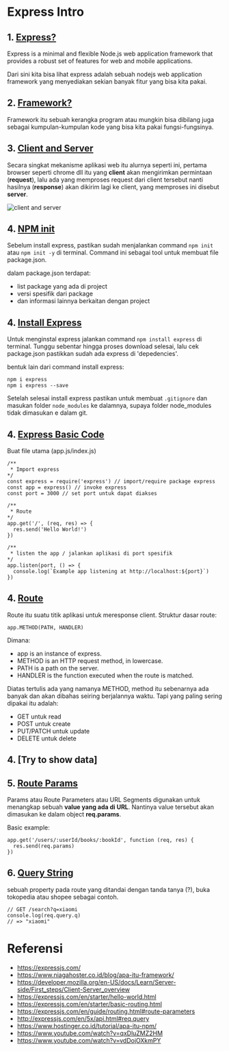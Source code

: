 # Express Intro

## 1. [Express?](https://expressjs.com/)

Express is a minimal and flexible Node.js web application framework that provides a robust set of features for web and mobile applications.

Dari sini kita bisa lihat express adalah sebuah nodejs web application framework yang menyediakan sekian banyak fitur yang bisa kita pakai.

## 2. [Framework?](https://www.niagahoster.co.id/blog/apa-itu-framework/)

Framework itu sebuah kerangka program atau mungkin bisa dibilang juga sebagai kumpulan-kumpulan kode yang bisa kita pakai fungsi-fungsinya.

## 3. [Client and Server](https://developer.mozilla.org/en-US/docs/Learn/Server-side/First_steps/Client-Server_overview)

Secara singkat mekanisme aplikasi web itu alurnya seperti ini, pertama browser seperti chrome dll itu yang **client** akan mengirimkan permintaan (**request**), lalu ada yang memproses request dari client tersebut nanti hasilnya (**response**) akan dikirim lagi ke client, yang memproses ini disebut **server**.

![client and server](../images/client-server.png)

## 4. [NPM init](https://docs.npmjs.com/creating-a-package-json-file)

Sebelum install express, pastikan sudah menjalankan command `npm init` atau `npm init -y` di terminal. Command ini sebagai tool untuk membuat file package.json. 

dalam package.json terdapat:

- list package yang ada di project
- versi spesifik dari package
- dan informasi lainnya berkaitan dengan project

## 4. [Install Express](https://expressjs.com/en/starter/installing.html)

Untuk menginstal express jalankan command `npm install express` di terminal. Tunggu sebentar hingga proses download selesai, lalu cek package.json pastikkan sudah ada express di 'depedencies'.

bentuk lain dari command install express:

```
npm i express
npm i express --save
```

Setelah selesai install express pastikan untuk membuat `.gitignore` dan masukan folder `node_modules` ke dalamnya, supaya folder node_modules tidak dimasukan e dalam git.

## 4. [Express Basic Code](https://expressjs.com/en/starter/hello-world.html)

Buat file utama (app.js/index.js) 

```
/**
 * Import express
*/
const express = require('express') // import/require package express
const app = express() // invoke express
const port = 3000 // set port untuk dapat diakses 

/**
 * Route
*/
app.get('/', (req, res) => {
  res.send('Hello World!')
})

/**
 * listen the app / jalankan aplikasi di port spesifik
*/
app.listen(port, () => {
  console.log(`Example app listening at http://localhost:${port}`)
})
```


## 4. [Route](https://expressjs.com/en/starter/basic-routing.html)

Route itu suatu titik aplikasi untuk meresponse client.
Struktur dasar route: 

```
app.METHOD(PATH, HANDLER)
``` 

Dimana:

- app is an instance of express.
- METHOD is an HTTP request method, in lowercase.
- PATH is a path on the server.
- HANDLER is the function executed when the route is matched.

Diatas tertulis ada yang namanya METHOD, method itu sebenarnya ada banyak dan akan dibahas seiring berjalannya waktu. Tapi yang paling sering dipakai itu adalah:

- GET untuk read
- POST untuk create 
- PUT/PATCH untuk update
- DELETE untuk delete

## 4. [Try to show data]


## 5. [Route Params](https://expressjs.com/en/guide/routing.html#route-parameters)

Params atau Route Parameters atau URL Segments digunakan untuk menangkap sebuah **value yang ada di URL**. Nantinya value tersebut akan dimasukan ke dalam object **req.params**.

Basic example:
```
app.get('/users/:userId/books/:bookId', function (req, res) {
  res.send(req.params)
})
```

## 6. [Query String](http://expressjs.com/en/5x/api.html#req.query)

sebuah property pada route yang ditandai dengan tanda tanya (?), buka tokopedia atau shopee sebagai contoh.

```
// GET /search?q=xiaomi
console.log(req.query.q)
// => "xiaomi"
```

# Referensi 
- https://expressjs.com/
- https://www.niagahoster.co.id/blog/apa-itu-framework/
- https://developer.mozilla.org/en-US/docs/Learn/Server-side/First_steps/Client-Server_overview
- https://expressjs.com/en/starter/hello-world.html
- https://expressjs.com/en/starter/basic-routing.html
- https://expressjs.com/en/guide/routing.html#route-parameters
- http://expressjs.com/en/5x/api.html#req.query
- https://www.hostinger.co.id/tutorial/apa-itu-npm/
- https://www.youtube.com/watch?v=qxDluZMZ2HM
- https://www.youtube.com/watch?v=vdDojOXkmPY
